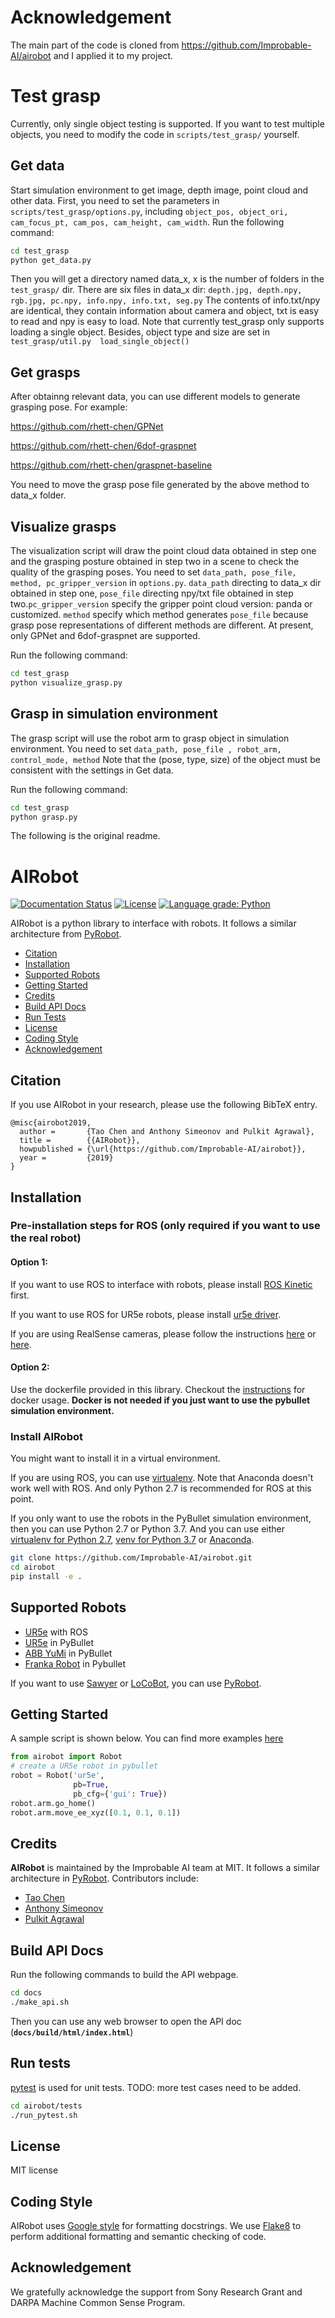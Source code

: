 # Acknowledgement
The main part of the code is cloned from <https://github.com/Improbable-AI/airobot> and I applied it to my project.
# Test grasp
Currently, only single object testing is supported. If you want to test multiple objects, you need to modify the code 
in ```scripts/test_grasp/``` yourself.
## Get data
Start simulation environment to get image, depth image, point cloud and other data. First, you need to set the parameters 
in ```scripts/test_grasp/options.py```, including ```object_pos, object_ori, cam_focus_pt, cam_pos, cam_height, cam_width```.
Run the following command:

```bash
cd test_grasp
python get_data.py
```
Then you will get a directory named data_x, x is the number of folders in the ```test_grasp/``` dir. There are six files in data_x dir:
```depth.jpg, depth.npy, rgb.jpg, pc.npy, info.npy, info.txt, seg.py``` The contents of info.txt/npy are identical, they contain information
about camera and object, txt is easy to read and npy is easy to load. Note that currently test_grasp only supports loading a single object.
Besides, object type and size are set in  ```test_grasp/util.py  load_single_object()```
## Get grasps
After obtainng relevant data, you can use different models to generate grasping pose. For example:

<https://github.com/rhett-chen/GPNet>

<https://github.com/rhett-chen/6dof-graspnet>

<https://github.com/rhett-chen/graspnet-baseline>

You need to move the grasp pose file generated by the above method to data_x folder.
## Visualize grasps
The visualization script will draw the point cloud data obtained in step one and the grasping posture obtained in 
 step two in a scene to check the quality of the grasping poses.
You need to set ```data_path, pose_file, method, pc_gripper_version``` in ```options.py```. ```data_path``` directing to data_x dir obtained in step one,
```pose_file``` directing npy/txt file obtained in step two.```pc_gripper_version``` specify the gripper point cloud version: panda or customized. 
 ```method``` specify which method generates ```pose_file``` because grasp pose representations of different methods are different. 
At present, only GPNet and 6dof-graspnet are supported.

Run the following command:
```bash
cd test_grasp
python visualize_grasp.py
```
## Grasp in simulation environment
The grasp script will use the robot arm to grasp object in simulation environment. You need to set ```data_path, pose_file
, robot_arm, control_mode, method``` Note that the (pose, type, size) of the object must be consistent with the settings in Get data.

Run the following command:
```bash
cd test_grasp
python grasp.py
```


The following is the original readme.
# AIRobot

[![Documentation Status](https://readthedocs.org/projects/airobot/badge/?version=latest)](https://airobot.readthedocs.io/en/latest/?badge=latest)
[![License](https://img.shields.io/badge/license-MIT-blue.svg)](https://github.com/Improbable-AI/airobot/blob/master/LICENSE)
[![Language grade: Python](https://img.shields.io/lgtm/grade/python/g/Improbable-AI/airobot.svg?logo=lgtm&logoWidth=18)](https://lgtm.com/projects/g/Improbable-AI/airobot/context:python)

AIRobot is a python library to interface with robots. It follows a similar architecture from [PyRobot](https://pyrobot.org).
- [Citation](#citation)
- [Installation](#installation)
- [Supported Robots](#supported-robots)
- [Getting Started](#getting-started)
- [Credits](#credits)
- [Build API Docs](#build-api-docs)
- [Run Tests](#run-tests)
- [License](#license)
- [Coding Style](#coding-style)
- [Acknowledgement](#acknowledgement)

## Citation

If you use AIRobot in your research, please use the following BibTeX entry.
```
@misc{airobot2019,
  author =       {Tao Chen and Anthony Simeonov and Pulkit Agrawal},
  title =        {{AIRobot}},
  howpublished = {\url{https://github.com/Improbable-AI/airobot}},
  year =         {2019}
}
```

## Installation

### Pre-installation steps for ROS (only required if you want to use the real robot)

#### Option 1:
If you want to use ROS to interface with robots, please install [ROS Kinetic](http://wiki.ros.org/kinetic/Installation/Ubuntu) first.

If you want to use ROS for UR5e robots, please install [ur5e driver](https://github.com/Improbable-AI/ur5e_robotiq_2f140). 

If you are using RealSense cameras, please follow the instructions [here](https://github.com/IntelRealSense/realsense-ros#installation-instructions) or [here](https://github.com/Improbable-AI/camera_calibration/tree/qa).

#### Option 2:
Use the dockerfile provided in this library. Checkout the [instructions](https://github.com/Improbable-AI/airobot/blob/master/docker) for docker usage. **Docker is not needed if you just want to use the pybullet simulation environment.**

### Install AIRobot

You might want to install it in a virtual environment. 

If you are using ROS, you can use [virtualenv](https://virtualenv.pypa.io/en/latest/installation/). Note that Anaconda doesn't work well with ROS. And only Python 2.7 is recommended for ROS at this point.

If you only want to use the robots in the PyBullet simulation environment, then you can use Python 2.7 or Python 3.7. And you can use either [virtualenv for Python 2.7](https://virtualenv.pypa.io/en/latest/installation/), [venv for Python 3.7](https://docs.python.org/3.7/tutorial/venv.html) or [Anaconda](https://docs.anaconda.com/anaconda/install/linux/).

```bash
git clone https://github.com/Improbable-AI/airobot.git
cd airobot
pip install -e .
```

## Supported Robots
* [UR5e](https://www.universal-robots.com/products/ur5-robot/) with ROS
* [UR5e](https://www.universal-robots.com/products/ur5-robot/) in PyBullet
* [ABB YuMi](https://new.abb.com/products/robotics/industrial-robots/irb-14000-yumi) in PyBullet
* [Franka Robot](https://frankaemika.github.io/docs/) in Pybullet

If you want to use [Sawyer](https://www.rethinkrobotics.com/sawyer) or [LoCoBot](https://locobot-website.netlify.com/), you can use [PyRobot](https://pyrobot.org).

## Getting Started
A sample script is shown below. You can find more examples [here](https://github.com/Improbable-AI/airobot/examples)

```python
from airobot import Robot
# create a UR5e robot in pybullet
robot = Robot('ur5e',
              pb=True,
              pb_cfg={'gui': True})
robot.arm.go_home()
robot.arm.move_ee_xyz([0.1, 0.1, 0.1])
```

## Credits
**AIRobot** is maintained by the Improbable AI team at MIT. It follows a similar architecture in [PyRobot](https://pyrobot.org). Contributors include:
* [Tao Chen](https://taochenshh.github.io/)
* [Anthony Simeonov](https://anthonysimeonov.github.io/)
* [Pulkit Agrawal](http://people.csail.mit.edu/pulkitag/)


## Build API Docs

Run the following commands to build the API webpage.

```bash
cd docs
./make_api.sh
```

Then you can use any web browser to open the API doc (**`docs/build/html/index.html`**)

## Run tests

[pytest](https://docs.pytest.org/en/latest/) is used for unit tests. TODO: more test cases need to be added.
```bash
cd airobot/tests
./run_pytest.sh
```

## License
MIT license

## Coding Style

AIRobot uses [Google style](https://sphinxcontrib-napoleon.readthedocs.io/en/latest/example_google.html) for formatting docstrings. We use [Flake8](https://pypi.org/project/flake8/) to perform additional formatting and semantic checking of code.

## Acknowledgement

We gratefully acknowledge the support from Sony Research Grant and DARPA Machine Common Sense Program.



